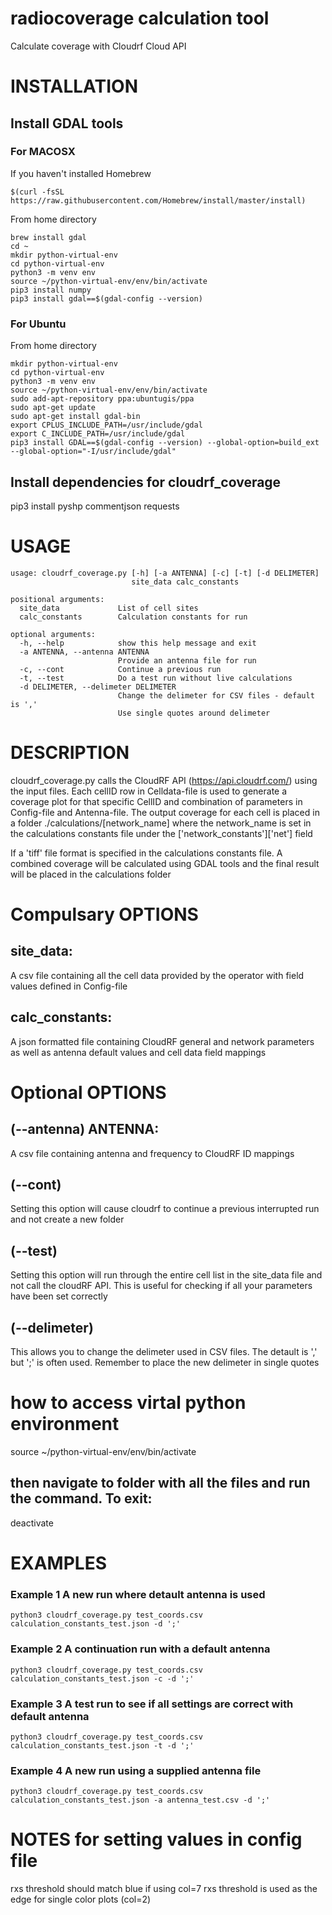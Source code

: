 # radiocoverage calculation tool
Calculate coverage with Cloudrf Cloud API

# INSTALLATION

## Install GDAL tools
### For MACOSX
If you haven't installed Homebrew
```
$(curl -fsSL https://raw.githubusercontent.com/Homebrew/install/master/install)
```

From home directory
```
brew install gdal
cd ~
mkdir python-virtual-env
cd python-virtual-env
python3 -m venv env
source ~/python-virtual-env/env/bin/activate
pip3 install numpy
pip3 install gdal==$(gdal-config --version)
```
### For Ubuntu
From home directory
```
mkdir python-virtual-env
cd python-virtual-env
python3 -m venv env
source ~/python-virtual-env/env/bin/activate
sudo add-apt-repository ppa:ubuntugis/ppa
sudo apt-get update
sudo apt-get install gdal-bin
export CPLUS_INCLUDE_PATH=/usr/include/gdal
export C_INCLUDE_PATH=/usr/include/gdal
pip3 install GDAL==$(gdal-config --version) --global-option=build_ext --global-option="-I/usr/include/gdal"
```

## Install dependencies for cloudrf_coverage 
pip3 install pyshp commentjson requests

# USAGE
```
usage: cloudrf_coverage.py [-h] [-a ANTENNA] [-c] [-t] [-d DELIMETER]
                           site_data calc_constants

positional arguments:
  site_data             List of cell sites
  calc_constants        Calculation constants for run

optional arguments:
  -h, --help            show this help message and exit
  -a ANTENNA, --antenna ANTENNA
                        Provide an antenna file for run
  -c, --cont            Continue a previous run
  -t, --test            Do a test run without live calculations
  -d DELIMETER, --delimeter DELIMETER
                        Change the delimeter for CSV files - default is ','
                        Use single quotes around delimeter
```

# DESCRIPTION

cloudrf_coverage.py calls the CloudRF API (https://api.cloudrf.com/) using the input files. Each cellID row in Celldata-file is used to generate a coverage plot for that specific CellID and combination of parameters in Config-file and Antenna-file. The output coverage for each cell is placed in a folder ./calculations/[network_name] where the network_name is set in the calculations constants file under the ['network_constants']['net'] field  

If a 'tiff' file format is specified in the calculations constants file. A combined coverage will be calculated using GDAL tools and the final result will be placed in the calculations folder

# Compulsary OPTIONS

## site_data:
 A csv file containing all the cell data provided by the operator with field values defined in Config-file
## calc_constants: 
A json formatted file containing CloudRF general and network parameters as well as antenna default values and cell data field mappings

# Optional OPTIONS

## (--antenna) ANTENNA: 
A csv file containing antenna and frequency to CloudRF ID mappings
## (--cont)
Setting this option will cause cloudrf to continue a previous interrupted run and not create a new folder
## (--test)
Setting this option will run through the entire cell list in the site_data file and not call the cloudRF API. This is useful for checking if all your parameters have been set correctly
## (--delimeter)
This allows you to change the delimeter used in CSV files. The detault is ',' but ';' is often used. Remember to place the new delimeter in single quotes

# how to access virtal python environment
source ~/python-virtual-env/env/bin/activate 
## then navigate to folder with all the files and run the command. To exit: 
deactivate

# EXAMPLES

### Example 1 A new run where detault antenna is used 
```
python3 cloudrf_coverage.py test_coords.csv calculation_constants_test.json -d ';'
```
### Example 2 A continuation run with a default antenna 
```
python3 cloudrf_coverage.py test_coords.csv calculation_constants_test.json -c -d ';'
```
### Example 3 A test run to see if all settings are correct with default antenna 
```
python3 cloudrf_coverage.py test_coords.csv calculation_constants_test.json -t -d ';'
```
### Example 4 A new run using a supplied antenna file 
```
python3 cloudrf_coverage.py test_coords.csv calculation_constants_test.json -a antenna_test.csv -d ';'
```


# NOTES for setting values in config file

rxs threshold should match blue if using col=7
rxs threshold is used as the edge for single color plots (col=2)

